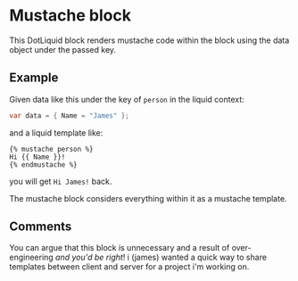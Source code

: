 ﻿# Mustache block

This DotLiquid block renders mustache code within the block using the data
object under the passed key.

## Example

Given data like this under the key of `person` in the liquid context:

```c#
var data = { Name = "James" };
```

and a liquid template like:

```
{% mustache person %}
Hi {{ Name }}!
{% endmustache %}
```

you will get `Hi James!` back.

The mustache block considers everything within it as a mustache template.

## Comments

You can argue that this block is unnecessary and a result of over-engineering
*and you'd be right*! i (james) wanted a quick way to share templates between
client and server for a project i'm working on.
